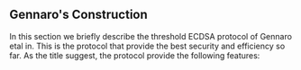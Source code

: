 ## Gennaro's Construction

In this section we briefly describe the threshold ECDSA protocol of Gennaro etal in. This is the protocol that provide the best security and efficiency so far. As the title suggest, the protocol provide the following features: